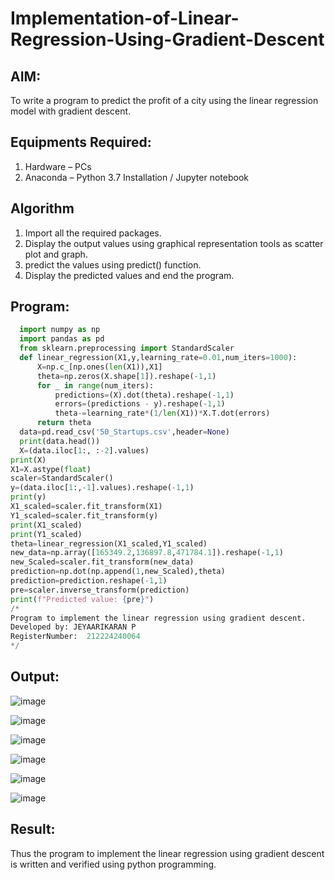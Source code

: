 # Implementation-of-Linear-Regression-Using-Gradient-Descent

## AIM:
To write a program to predict the profit of a city using the linear regression model with gradient descent.

## Equipments Required:
1. Hardware – PCs
2. Anaconda – Python 3.7 Installation / Jupyter notebook

## Algorithm
1. Import all the required packages.
2. Display the output values using graphical representation tools as scatter plot and graph.
3. predict the values using predict() function.
4. Display the predicted values and end the program.

## Program:
```.py
  import numpy as np
  import pandas as pd
  from sklearn.preprocessing import StandardScaler
  def linear_regression(X1,y,learning_rate=0.01,num_iters=1000):
      X=np.c_[np.ones(len(X1)),X1]
      theta=np.zeros(X.shape[1]).reshape(-1,1)
      for _ in range(num_iters):
          predictions=(X).dot(theta).reshape(-1,1)
          errors=(predictions - y).reshape(-1,1)
          theta-=learning_rate*(1/len(X1))*X.T.dot(errors)
      return theta
  data=pd.read_csv('50_Startups.csv',header=None)
  print(data.head())
  X=(data.iloc[1:, :-2].values)
print(X)
X1=X.astype(float)
scaler=StandardScaler()
y=(data.iloc[1:,-1].values).reshape(-1,1)
print(y)
X1_scaled=scaler.fit_transform(X1)
Y1_scaled=scaler.fit_transform(y)
print(X1_scaled)
print(Y1_scaled)
theta=linear_regression(X1_scaled,Y1_scaled)
new_data=np.array([165349.2,136897.8,471784.1]).reshape(-1,1)
new_Scaled=scaler.fit_transform(new_data)
prediction=np.dot(np.append(1,new_Scaled),theta)
prediction=prediction.reshape(-1,1)
pre=scaler.inverse_transform(prediction)
print(f"Predicted value: {pre}")
/*
Program to implement the linear regression using gradient descent.
Developed by: JEYAARIKARAN P
RegisterNumber:  212224240064
*/
```

## Output:

![image](https://github.com/user-attachments/assets/5307b65c-6e37-4954-bfcc-6661207b1d30)



![image](https://github.com/user-attachments/assets/5f75fd18-ecaf-4a31-bdff-0eabc232e211)


![image](https://github.com/user-attachments/assets/78cd781d-8a07-4ae6-a1db-c04377fe3869)



![image](https://github.com/user-attachments/assets/c4c2fc03-ae90-40ea-8bfc-97d2b9c5736b)


![image](https://github.com/user-attachments/assets/f92c7780-3231-488e-9ce4-7b249717729b)


![image](https://github.com/user-attachments/assets/a9ff1c12-a33f-4bd7-9ca9-faed217ab76b)



## Result:
Thus the program to implement the linear regression using gradient descent is written and verified using python programming.
